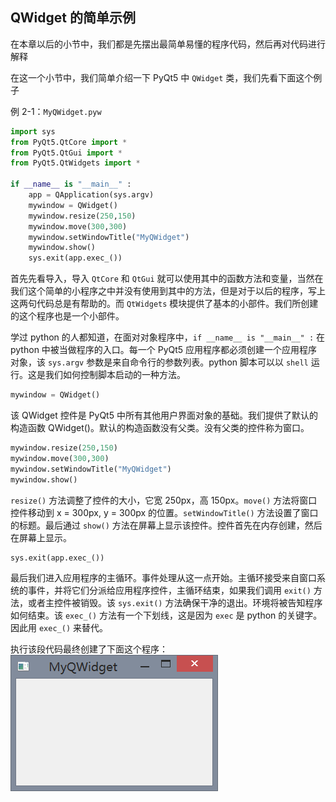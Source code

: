 ## QWidget 的简单示例

在本章以后的小节中，我们都是先摆出最简单易懂的程序代码，然后再对代码进行解释

在这一个小节中，我们简单介绍一下 PyQt5 中 `QWidget` 类，我们先看下面这个例子

例 2-1：`MyQWidget.pyw`
```python
import sys
from PyQt5.QtCore import *
from PyQt5.QtGui import *
from PyQt5.QtWidgets import *

if __name__ is "__main__" :
    app = QApplication(sys.argv)
    mywindow = QWidget()
    mywindow.resize(250,150)
    mywindow.move(300,300)
    mywindow.setWindowTitle("MyQWidget")
    mywindow.show()
    sys.exit(app.exec_())

```

首先先看导入，导入 `QtCore` 和 `QtGui` 就可以使用其中的函数方法和变量，当然在我们这个简单的小程序之中并没有使用到其中的方法，但是对于以后的程序，写上这两句代码总是有帮助的。而 `QtWidgets` 模块提供了基本的小部件。我们所创建的这个程序也是一个小部件。

学过 python 的人都知道，在面对对象程序中，`if __name__ is "__main__" :` 在 python 中被当做程序的入口。每一个 PyQt5 应用程序都必须创建一个应用程序对象，该 `sys.argv` 参数是来自命令行的参数列表。python 脚本可以以 `shell` 运行。这是我们如何控制脚本启动的一种方法。

```python
mywindow = QWidget()
```
该 QWidget 控件是 PyQt5 中所有其他用户界面对象的基础。我们提供了默认的构造函数 QWidget()。默认的构造函数没有父类。没有父类的控件称为窗口。

```python
mywindow.resize(250,150)
mywindow.move(300,300)
mywindow.setWindowTitle("MyQWidget")
mywindow.show()
```
`resize()` 方法调整了控件的大小，它宽 250px，高 150px。`move()` 方法将窗口控件移动到 x = 300px, y = 300px 的位置。`setWindowTitle()` 方法设置了窗口的标题。最后通过 `show()` 方法在屏幕上显示该控件。控件首先在内存创建，然后在屏幕上显示。

```python
sys.exit(app.exec_())
```
最后我们进入应用程序的主循环。事件处理从这一点开始。主循环接受来自窗口系统的事件，并将它们分派给应用程序控件，主循环结束，如果我们调用 `exit()` 方法，或者主控件被销毁。该 `sys.exit()` 方法确保干净的退出。环境将被告知程序如何结束。该 `exec_()` 方法有一个下划线，这是因为 `exec` 是 python 的关键字。因此用 `exec_()` 来替代。

执行该段代码最终创建了下面这个程序：
![](img/section1.png)
